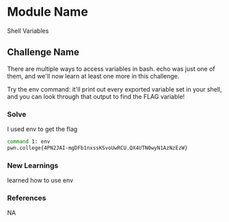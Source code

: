 # Module Name
Shell Variables

## Challenge Name
There are multiple ways to access variables in bash. echo was just one of them, and we'll now learn at least one more in this challenge.

Try the env command: it'll print out every exported variable set in your shell, and you can look through that output to find the FLAG variable!
### Solve
I used env to get the flag

```bash
command 1: env
pwn.college{4PN2JAI-mgDFb1nxssKSvoUwRCU.QX4UTN0wyN1AzNzEzW}
```

### New Learnings
learned how to use env

### References 
NA
